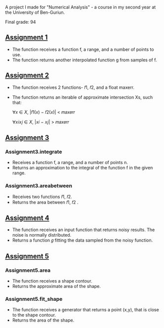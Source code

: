 A project I made for "Numerical Analysis" - a course in my second year at the University of Ben-Guriun.

Final grade: 94

## [Assignment 1](./assignment1.py)
- The function receives a function f, a range, and a number of points to use.
- The function returns another interpolated function g from samples of f.

## [Assignment 2](./assignment2.py)
- The function receives 2 functions- 𝑓1, 𝑓2, and a float maxerr.
- The function returns an iterable of approximate intersection Xs, such that:

    ∀𝑥 ∈ 𝑋, |𝑓1(𝑥) − 𝑓2(𝑥)| < 𝑚𝑎𝑥𝑒𝑟𝑟
    
    ∀𝑥𝑖𝑥𝑗 ∈ 𝑋, |𝑥𝑖 − 𝑥𝑗| > 𝑚𝑎𝑥𝑒𝑟𝑟

## [Assignment 3](./assignment3.py)
### Assignment3.integrate
- Receives a function f, a range, and a number of points n.
- Returns an approximation to the integral of the function f in the given range.

### Assignment3.areabetween
- Receives two functions 𝑓1, 𝑓2.
- Returns the area between 𝑓1, 𝑓2 .

## [Assignment 4](./assignment4.py)
- The function receives an input function that returns noisy results. The noise is normally distributed.
- Returns a function 𝑔 fitting the data sampled from the noisy function.

## [Assignment 5](./assignment5.py)
### Assignment5.area
- The function receives a shape contour.
- Returns the approximate area of the shape.

### Assignment5.fit_shape
- The function receives a generator that returns a point (x,y), that is close to the shape contour.
- Returns the area of the shape.

